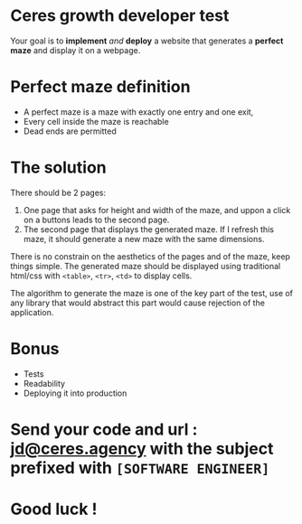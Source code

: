 # Ceres growth developer test

Your goal is to **implement** *and* **deploy** a website that generates a **perfect maze** and display it on a webpage.

# Perfect maze definition

- A perfect maze is a maze with exactly one entry and one exit, 
- Every cell inside the maze is reachable
- Dead ends are permitted

# The solution

There should be 2 pages:
1. One page that asks for height and width of the maze, and uppon a click on a buttons leads to the second page.
2. The second page that displays the generated maze. If I refresh this maze, it should generate a new maze with the same dimensions.

There is no constrain on the aesthetics of the pages and of the maze, keep things simple.
The generated maze should be displayed using traditional html/css with `<table>`, `<tr>`, `<td>` to display cells.

The algorithm to generate the maze is one of the key part of the test, use of any library that would abstract this part would cause rejection of the application.

# Bonus

- Tests
- Readability
- Deploying it into production

# Send your code and url : jd@ceres.agency with the subject prefixed with `[SOFTWARE ENGINEER]`
# Good luck !
